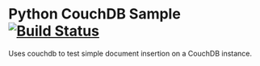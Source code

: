 Python CouchDB Sample [![Build Status](https://apibeta.shippable.com/projects/539b633329b2203200f08c42/badge/master)](https://beta.shippable.com/projects/539b633329b2203200f08c42)
=====================

Uses couchdb to test simple document insertion on a CouchDB instance.
